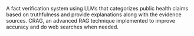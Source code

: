 A fact verification system using LLMs that categorizes public health claims based on truthfulness
and provide explanations along with the evidence sources.
CRAG, an advanced RAG technique implemented to improve accuracy and do web searches when needed.
